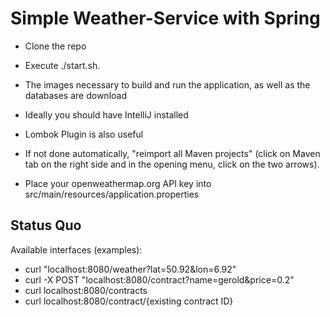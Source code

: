 # Simple Weather-Service with Spring

* Clone the repo
* Execute ./start.sh.
* The images necessary to build and run the application, as well as the databases are download

* Ideally you should have IntelliJ installed
* Lombok Plugin is also useful
* If not done automatically, "reimport all Maven projects" (click on Maven tab on the right side and in the opening menu, click on the two arrows).

* Place your openweathermap.org API key into src/main/resources/application.properties

## Status Quo
Available interfaces (examples):
* curl "localhost:8080/weather?lat=50.92&lon=6.92"
* curl -X POST "localhost:8080/contract?name=gerold&price=0.2"
* curl localhost:8080/contracts
* curl localhost:8080/contract/{existing contract ID}